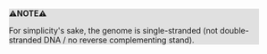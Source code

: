 <div style="margin:2em; background-color: #e0e0e0;">

<strong>⚠️NOTE️️️⚠️</strong>

For simplicity's sake, the genome is single-stranded (not double-stranded DNA / no reverse complementing stand).
</div>

